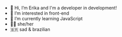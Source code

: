 - :wave: Hi, I’m Erika and I'm a developer in development!
- :eyes: I’m interested in front-end
- :seedling: I’m currently learning JavaScript
- :rainbow_flag: she/her
- :brazil: sad & brazilian

<!---
erika-freitas/erika-freitas is a ✨ special ✨ repository because its `README.md` (this file) appears on your GitHub profile.
You can click the Preview link to take a look at your changes.
--->
